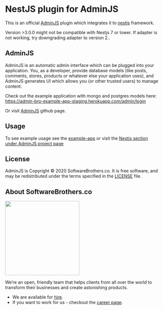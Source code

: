 # NestJS plugin for AdminJS

This is an official [AdminJS](https://github.com/SoftwareBrothers/adminjs) plugin which integrates it to [nestjs](https://nestjs.com) framework.

Version >3.0.0 might not be compatible with Nestjs 7 or lower. If adapter is not working, try downgrading adapter to version 2.*.*

## AdminJS

AdminJS is an automatic admin interface which can be plugged into your application. You, as a developer, provide database models (like posts, comments, stores, products or whatever else your application uses), and AdminJS generates UI which allows you (or other trusted users) to manage content.

Check out the example application with mongo and postgres models here: https://admin-bro-example-app-staging.herokuapp.com/admin/login

Or visit [AdminJS](https://github.com/SoftwareBrothers/adminjs) github page.

## Usage

To see example usage see the [example-app](https://github.com/SoftwareBrothers/adminjs-nestjs/tree/master/example-app) or visit the [Nestjs section under AdminJS project page](https://softwarebrothers.github.io/adminjs-dev/module-adminjs-nest.html)

## License

AdminJS is Copyright © 2020 SoftwareBrothers.co. It is free software, and may be redistributed under the terms specified in the [LICENSE](LICENSE.md) file.

## About SoftwareBrothers.co

<img src="https://softwarebrothers.co/assets/images/software-brothers-logo-full.svg" width=240>

We’re an open, friendly team that helps clients from all over the world to transform their businesses and create astonishing products.

* We are available for [hire](https://softwarebrothers.co/contact).
* If you want to work for us - checkout the [career page](https://softwarebrothers.co/career).
